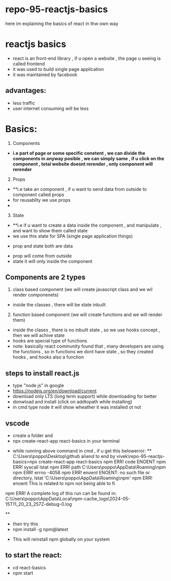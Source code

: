# repo-95-reactjs-basics
here im explaining the basics of react in thw own way

# reactjs basics
* react is an front-end library , if u open a website , the page u seeing is called frontend 
* it was used to build single page application
* it was maintained by facebook

## advantages:
* less traffic
* user internet consuming will be less

# Basics:
1. Components    
- **i.e  part of page or some specific conetent , we can divide the components in anyway posible , we can simply same , if u click on the component , total website doesnt rerender , only component will rerender**

2. Props
- **i.e take an component , if u want to send data from outside to component called props
- for reusablity we use props
- 
3. State 
- **i.e if u want to create a data inside the component , and manipulate , and want to show them called state
- we use this state for SPA (single page application things)

* prop and state both are data
- prop will come from outside
- state it will only inside the component

## Components are 2 types 
1. class based component (we will create javascript class and we wil render componenets)
* inside the classes , there will be state inbuilt

2. function based component (we will create functions and we will render them)
* inside the clases , there is no inbuilt state , so we use hooks concept , then we will achive state
* hooks are special type of functions
* note: basically react community found that , many developers are using the functions , so in functions we dont have state , so they created hooks , and hooks also a function

## steps to install react.js
* type "node js" in google
* https://nodejs.org/en/download/current
* download only LTS (long term support) while downloading for better
* donwload and install (click on addtopath while installing)
* in cmd type node it will show wheather it was installed ot not

## vscode
* create a folder and 
* npx create-react-app react-basics in your terminal

- while running above command in cmd ,  if u get this belowerror:
** 
C:\Users\poppo\Desktop\github ai\end to end by vivek\repo-95-reactjs-basics>npx create-react-app react-basics
npm ERR! code ENOENT
npm ERR! syscall lstat
npm ERR! path C:\Users\poppo\AppData\Roaming\npm
npm ERR! errno -4058
npm ERR! enoent ENOENT: no such file or directory, lstat 'C:\Users\poppo\AppData\Roaming\npm'
npm ERR! enoent This is related to npm not being able to fi

npm ERR! A complete log of this run can be found in: C:\Users\poppo\AppData\Local\npm-cache\_logs\2024-05-15T11_20_23_257Z-debug-0.log

**

* then try this 
* npm install -g npm@latest
- This will reinstall npm globally on your system

## to start the react:
* cd react-basics
* npm start